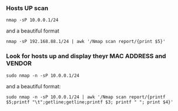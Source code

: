 ### Hosts UP scan
```nmap -sP 10.0.0.1/24```

and a beautiful format

```nmap -sP 192.168.88.1/24 | awk '/Nmap scan report/{print $5}'```

### Look for hosts up and display theyr MAC ADDRESS and VENDOR
```sudo nmap -n -sP 10.0.0.1/24```

and a beautiful format:

```sudo nmap -n -sP 10.0.0.1/24 | awk '/Nmap scan report/{printf $5;printf "\t";getline;getline;printf $3; printf " "; print $4}'```

